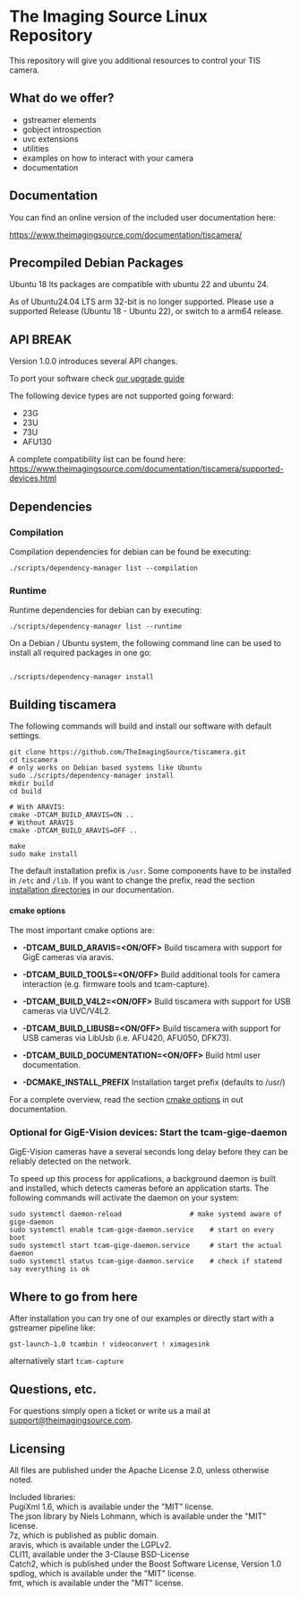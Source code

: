 
# The Imaging Source Linux Repository

This repository will give you additional resources to control your TIS camera.

## What do we offer?

* gstreamer elements
* gobject introspection
* uvc extensions
* utilities
* examples on how to interact with your camera
* documentation

## Documentation

You can find an online version of the included user documentation here:

https://www.theimagingsource.com/documentation/tiscamera/

## Precompiled Debian Packages

Ubuntu 18 lts packages are compatible with ubuntu 22 and ubuntu 24.

As of Ubuntu24.04 LTS arm 32-bit is no longer supported.
Please use a supported Release (Ubuntu 18 - Ubuntu 22), or switch to a arm64 release.

## API BREAK

Version 1.0.0 introduces several API changes.

To port your software check [our upgrade guide](doc/upgrade_guide_1.0.md)

The following device types are not supported going forward:

- 23G
- 23U
- 73U
- AFU130

A complete compatibility list can be found here:
https://www.theimagingsource.com/documentation/tiscamera/supported-devices.html

## Dependencies

### Compilation

Compilation dependencies for debian can be found be executing:

    ./scripts/dependency-manager list --compilation

### Runtime

Runtime dependencies for debian can by executing:

    ./scripts/dependency-manager list --runtime


On a Debian / Ubuntu system, the following command line can be used to install all required packages in one go:

```

./scripts/dependency-manager install

```

## Building tiscamera

The following commands will build and install our software with default settings.

```
git clone https://github.com/TheImagingSource/tiscamera.git
cd tiscamera
# only works on Debian based systems like Ubuntu
sudo ./scripts/dependency-manager install
mkdir build
cd build

# With ARAVIS:
cmake -DTCAM_BUILD_ARAVIS=ON ..
# Without ARAVIS
cmake -DTCAM_BUILD_ARAVIS=OFF ..

make
sudo make install
```
The default installation prefix is `/usr`.
Some components have to be installed in `/etc` and `/lib`.
If you want to change the prefix, read the section [installation directories](https://www.theimagingsource.com/documentation/tiscamera/building.html#installation-directories) in our documentation.

#### cmake options
The most important cmake options are:
- **-DTCAM_BUILD_ARAVIS=<ON/OFF>**
Build tiscamera with support for GigE cameras via aravis.

- **-DTCAM_BUILD_TOOLS=<ON/OFF>**
Build additional tools for camera interaction (e.g. firmware tools and tcam-capture).

- **-DTCAM_BUILD_V4L2=<ON/OFF>**
Build tiscamera with support for USB cameras via UVC/V4L2.

- **-DTCAM_BUILD_LIBUSB=<ON/OFF>**
Build tiscamera with support for USB cameras via LibUsb (i.e. AFU420, AFU050, DFK73).

- **-DTCAM_BUILD_DOCUMENTATION=<ON/OFF>**
Build html user documentation.

- **-DCMAKE_INSTALL_PREFIX**
Installation target prefix (defaults to /usr/)

For a complete overview, read the section [cmake options](https://www.theimagingsource.com/documentation/tiscamera/building.html#cmake-options) in out documentation.

### Optional for GigE-Vision devices: Start the tcam-gige-daemon

GigE-Vision cameras have a several seconds long delay before they can be reliably detected on the network.

To speed up this process for applications, a background daemon is built and installed, which detects cameras before an application starts. The following commands will activate the daemon on your system:

```
sudo systemctl daemon-reload                 # make systemd aware of gige-daemon
sudo systemctl enable tcam-gige-daemon.service    # start on every boot
sudo systemctl start tcam-gige-daemon.service     # start the actual daemon
sudo systemctl status tcam-gige-daemon.service    # check if statemd say everything is ok
```

## Where to go from here

After installation you can try one of our examples or directly start with a gstreamer pipeline like:

`gst-launch-1.0 tcambin ! videoconvert ! ximagesink`

alternatively start `tcam-capture`

## Questions, etc.

For questions simply open a ticket or write us a mail at support@theimagingsource.com.

## Licensing

All files are published under the Apache License 2.0, unless otherwise noted.

Included libraries:  
PugiXml 1.6, which is available under the "MIT" license.  
The json library by Niels Lohmann, which is available under the "MIT" license.  
7z, which is published as public domain.  
aravis, which is available under the LGPLv2.  
CLI11, available under the 3-Clause BSD-License  
Catch2, which is published under the Boost Software License, Version 1.0  
spdlog, which is available under the "MIT" license.  
fmt, which is available under the "MIT" license.
